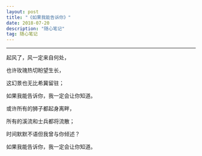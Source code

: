 ```yaml
---
layout: post
title: "《如果我能告诉你》"
date: 2018-07-20
description: "随心笔记"
tag: 随心笔记
---
```

---

起风了，风一定来自何处，<br>

也许玫瑰热切盼望生长，<br>

这幻景也无比希冀留驻；<br>

如果我能告诉你，我一定会让你知道。<br>

或许所有的狮子都起身离畔，<br>

所有的溪流和士兵都将流散；<br>

时间默默不语但我曾与你倾述？<br>

如果我能告诉你，我一定会让你知道。<br>
